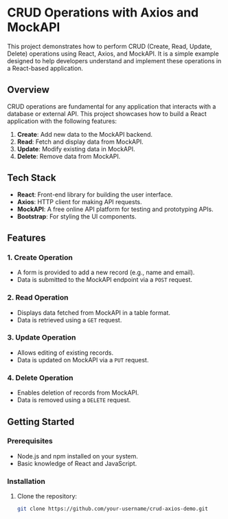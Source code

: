 # CRUD Operations with Axios and MockAPI

This project demonstrates how to perform CRUD (Create, Read, Update, Delete) operations using React, Axios, and MockAPI. It is a simple example designed to help developers understand and implement these operations in a React-based application.

## Overview

CRUD operations are fundamental for any application that interacts with a database or external API. This project showcases how to build a React application with the following features:

1. **Create**: Add new data to the MockAPI backend.
2. **Read**: Fetch and display data from MockAPI.
3. **Update**: Modify existing data in MockAPI.
4. **Delete**: Remove data from MockAPI.

## Tech Stack

- **React**: Front-end library for building the user interface.
- **Axios**: HTTP client for making API requests.
- **MockAPI**: A free online API platform for testing and prototyping APIs.
- **Bootstrap**: For styling the UI components.

## Features

### 1. **Create Operation**
- A form is provided to add a new record (e.g., name and email).
- Data is submitted to the MockAPI endpoint via a `POST` request.

### 2. **Read Operation**
- Displays data fetched from MockAPI in a table format.
- Data is retrieved using a `GET` request.

### 3. **Update Operation**
- Allows editing of existing records.
- Data is updated on MockAPI via a `PUT` request.

### 4. **Delete Operation**
- Enables deletion of records from MockAPI.
- Data is removed using a `DELETE` request.


## Getting Started

### Prerequisites
- Node.js and npm installed on your system.
- Basic knowledge of React and JavaScript.

### Installation

1. Clone the repository:
   ```bash
   git clone https://github.com/your-username/crud-axios-demo.git


